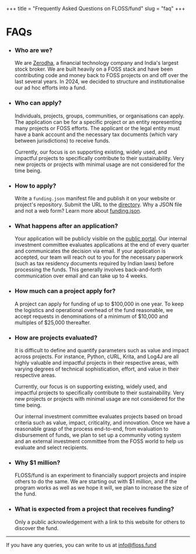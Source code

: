 +++
title = "Frequently Asked Questions on FLOSS/fund"
slug = "faq"
+++

# FAQs

- ### Who are we?
  We are [Zerodha](https://zerodha.tech), a financial technology company and India's largest stock broker. We are built heavily on a FOSS stack and have been contributing code and money back to FOSS projects on and off over the last several years. In 2024, we decided to structure and institutionalise our ad hoc efforts into a fund.

- ### Who can apply?
  Individuals, projects, groups, communities, or organisations can apply. The application can be for a specific project or an entity representing many projects or FOSS efforts. The applicant or the legal entity must have a bank account and the necessary tax documents (which vary between jurisdictions) to receive funds.

  Currently, our focus is on supporting existing, widely used, and impactful projects to specifically contribute to their sustainability. Very new projects or projects with minimal usage are not considered for the time being.

- ### How to apply?
  Write a `funding.json` manifest file and publish it on your website or project's repository.
  Submit the URL to the [directory](https://dir.floss.fund/submit)</a>.
  Why a JSON file and not a web form? Learn more about [funding.json](/funding-manifest)</a>.

- ### What happens after an application?
  Your application will be publicly visible on the [public portal](https://dir.floss.fund). Our internal investment committee evaluates applications at the end of every quarter and communicates the decision via email. If your application is accepted, our team will reach out to you for the necessary paperwork (such as tax residency documents required by Indian laws) before processing the funds. This generally involves back-and-forth communication over email and can take up to 4 weeks.

- ### How much can a project apply for?
  A project can apply for funding of up to $100,000 in one year. To keep the logistics and operational overhead of the fund reasonable, we accept requests in denominations of a minimum of $10,000 and multiples of $25,000 thereafter.

- ### How are projects evaluated?
  It is difficult to define and quantify parameters such as value and impact across projects. For instance, Python, cURL, Krita, and Log4J are all highly valuable and impactful projects in their respective areas, with varying degrees of technical sophistication, effort, and value in their respective areas.

  Currently, our focus is on supporting existing, widely used, and impactful projects to specifically contribute to their sustainability. Very new projects or projects with minimal usage are not considered for the time being.

  Our internal investment committee evaluates projects based on broad criteria such as value, impact, criticality, and innovation. Once we have a reasonable grasp of the process end-to-end, from evaluation to disbursement of funds, we plan to set up a community voting system and an external investment committee from the FOSS world to help us evaluate and select recipients.

- ### Why $1 million?
  FLOSS/fund is an experiment to financially support projects and inspire others to do the same. We are starting out with $1 million, and if the program works as well as we hope it will, we plan to increase the size of the fund.

- ### What is expected from a project that receives funding?
  Only a public acknowledgement with a link to this website for others to discover the fund.

---------

If you have any queries, you can write to us at [info@floss.fund](mailto:info@floss.fund)
